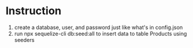 # Instruction

1. create a database, user, and password just like what's in config.json
2. run npx sequelize-cli db:seed:all to insert data to table Products using seeders
